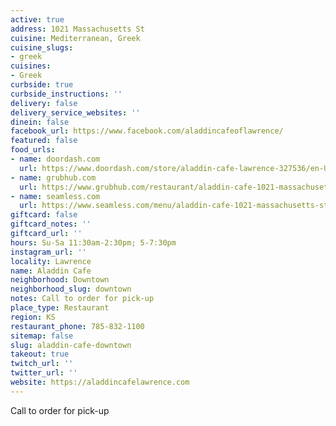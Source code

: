 ```yaml
---
active: true
address: 1021 Massachusetts St
cuisine: Mediterranean, Greek
cuisine_slugs:
- greek
cuisines:
- Greek
curbside: true
curbside_instructions: ''
delivery: false
delivery_service_websites: ''
dinein: false
facebook_url: https://www.facebook.com/aladdincafeoflawrence/
featured: false
food_urls:
- name: doordash.com
  url: https://www.doordash.com/store/aladdin-cafe-lawrence-327536/en-US
- name: grubhub.com
  url: https://www.grubhub.com/restaurant/aladdin-cafe-1021-massachusetts-st-lawrence/1339849?utm_source=google&utm_medium=cpc&utm_campaign=Lawrence%2C%2BKS%2B%7C%2BAll%2B%7C%2BFood%2B%2B%2BHood&utm_term=%2Blawrence%20%2Bdelivery&efkwid=52998677246&gclsrc=aw.ds&=undefined&gclid=EAIaIQobChMI1OD48q226AIVAuiGCh1n-ADVEAAYASAAEgLNXPD_BwE
- name: seamless.com
  url: https://www.seamless.com/menu/aladdin-cafe-1021-massachusetts-st-lawrence/1339849
giftcard: false
giftcard_notes: ''
giftcard_url: ''
hours: Su-Sa 11:30am-2:30pm; 5-7:30pm
instagram_url: ''
locality: Lawrence
name: Aladdin Cafe
neighborhood: Downtown
neighborhood_slug: downtown
notes: Call to order for pick-up
place_type: Restaurant
region: KS
restaurant_phone: 785-832-1100
sitemap: false
slug: aladdin-cafe-downtown
takeout: true
twitch_url: ''
twitter_url: ''
website: https://aladdincafelawrence.com
---
```


Call to order for pick-up